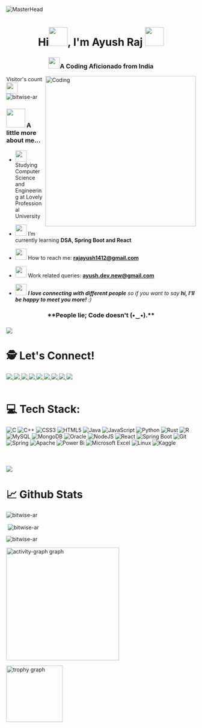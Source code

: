 
![MasterHead](https://user-images.githubusercontent.com/74038190/221352995-5ac18bdf-1a19-4f99-bbb6-77559b220470.gif)
<h1 align="center">Hi<img src="https://media3.giphy.com/media/zJ3V6Ot51H8Y0/giphy.gif?cid=ecf05e47o3q4k7laqprqnh89n52pqjbjnjrlefgdtfz3ulzt&ep=v1_stickers_search&rid=giphy.gif&ct=s" width="50">, I'm Ayush Raj <img src="https://media.giphy.com/media/mGcNjsfWAjY5AEZNw6/giphy.gif" width="50"> </h1>
<h3 align="center"> <img src="https://user-images.githubusercontent.com/74038190/216122069-5b8169d7-1d8e-4a13-b245-a8e4176c99f8.png" width=30>A Coding Aficionado from India</h3>
<img align="right" alt="Coding" width="400" src="https://user-images.githubusercontent.com/74038190/216649421-9e9387cc-b2d3-4375-97e2-f4c43373d3ae.gif"

<p align="left" > Visitor's count <img src="https://media4.giphy.com/media/FkdU6Or6txxpPdOsL8/giphy.gif?cid=ecf05e47x5muoglxq2k5i6uskhn6s7moqcs8e0x3xxbw7jl2&ep=v1_stickers_search&rid=giphy.gif&ct=s" width="30"> <img src="https://komarev.com/ghpvc/?username=bitwise-ar&label=Profile%20views&color=faa539&style=flat" alt="bitwise-ar" /> </p>

### <img src="https://media.giphy.com/media/VgCDAzcKvsR6OM0uWg/giphy.gif" width="50"> A little more about me...  

- <img src="https://media.giphy.com/media/fYSnHlufseco8Fh93Z/giphy.gif" width="30">Studying Computer Science and Engineering at Lovely Professional University 

- <img src="https://media.giphy.com/media/WUlplcMpOCEmTGBtBW/giphy.gif" width="30"> I’m currently learning **DSA, Spring Boot and React**

- <img src="https://media0.giphy.com/media/ZqaZekJ3mPMmeMew4A/giphy.gif?cid=ecf05e47t6iesdef3fhxvwouzy40uqqidxzpur4qq4i56h08&ep=v1_stickers_search&rid=giphy.gif&ct=s" width="30"> How to reach me: **rajayush1412@gmail.com**

- <img src="https://media0.giphy.com/media/RcsonxhFOqAdOiHeWB/giphy.gif?cid=ecf05e47hjlp6rt53zeqsd70padxi595bijeohyq9ztxg6mp&ep=v1_stickers_search&rid=giphy.gif&ct=s" width="30"> Work related queries: **ayush.dev.new@gmail.com**

- <img src="https://media.giphy.com/media/LnQjpWaON8nhr21vNW/giphy.gif" width="30"> <em><b>I love connecting with different people</b> so if you want to say <b>hi, I'll be happy to meet you more!</b> :)</em>

<h3 align="center">**<b>People lie; Code doesn't (•‿•).**</b></p>

### <img src="https://user-images.githubusercontent.com/74038190/212284100-561aa473-3905-4a80-b561-0d28506553ee.gif">


# 🕵 Let's Connect!

<div align="left">
  <a href="https://www.linkedin.com/in/bitwisear/" target="_blank">
    <img src="https://img.shields.io/badge/linkedin-%230077B5.svg?style=for-the-badge&logo=linkedin&logoColor=white" />
  </a>
  <a href="https://www.instagram.com/_ayushxraj_/" target="_blank">
    <img src="https://img.shields.io/badge/Instagram-%23E4405F.svg?style=for-the-badge&logo=Instagram&logoColor=white"  />
  </a>
  <a href=https://www.snapchat.com/add/ayuush.raj?share_id=96r803l-8fI&locale=en-US" target="_blank">
    <img src="https://img.shields.io/badge/Snapchat-%23FFFC00.svg?style=for-the-badge&logo=Snapchat&logoColor=white"  />
  </a>
  <a href="https://x.com/mauLANA_ROADS" target="_blank">
    <img src="https://img.shields.io/badge/X-%23000000.svg?style=for-the-badge&logo=X&logoColor=white" />
  </a>
  <a href="https://in.pinterest.com/rajayush1412/" target="_blank">
    <img src="https://img.shields.io/badge/Pinterest-%23E60023.svg?style=for-the-badge&logo=Pinterest&logoColor=white" />
  </a>
  <a href="https://t.me/GenuineAyush" target="_blank">
    <img src="https://img.shields.io/badge/Telegram-2CA5E0?style=for-the-badge&logo=telegram&logoColor=white" />
  </a>
  <a href="https://discord.com/channels/bitwise_ar" target="_blank">
    <img src="https://img.shields.io/badge/Discord-%235865F2.svg?style=for-the-badge&logo=discord&logoColor=white"  />
  </a>
  <a href="https://www.reddit.com/user/tbhdankAR/" target="_blank">
    <img src="https://img.shields.io/badge/Reddit-FF4500?style=for-the-badge&logo=reddit&logoColor=white" />
  </a>
  <a href="https://wa.me/918002001980/" target="_blank">
    <img src="https://img.shields.io/badge/WhatsApp-25D366?style=for-the-badge&logo=whatsapp&logoColor=white" />
  </a>
</div>
<br>


# 💻 Tech Stack:

![C](https://img.shields.io/badge/c-%2300599C.svg?style=for-the-badge&logo=c&logoColor=white) ![C++](https://img.shields.io/badge/c++-%2300599C.svg?style=for-the-badge&logo=c%2B%2B&logoColor=white) ![CSS3](https://img.shields.io/badge/css3-%231572B6.svg?style=for-the-badge&logo=css3&logoColor=white) ![HTML5](https://img.shields.io/badge/html5-%23E34F26.svg?style=for-the-badge&logo=html5&logoColor=white) ![Java](https://img.shields.io/badge/java-%23ED8B00.svg?style=for-the-badge&logo=openjdk&logoColor=white) ![JavaScript](https://img.shields.io/badge/javascript-%23323330.svg?style=for-the-badge&logo=javascript&logoColor=%23F7DF1E) ![Python](https://img.shields.io/badge/python-3670A0?style=for-the-badge&logo=python&logoColor=ffdd54) ![Rust](https://img.shields.io/badge/rust-%23000000.svg?style=for-the-badge&logo=rust&logoColor=white) ![R](https://img.shields.io/badge/r-%23276DC3.svg?style=for-the-badge&logo=r&logoColor=white) ![MySQL](https://img.shields.io/badge/mysql-4479A1.svg?style=for-the-badge&logo=mysql&logoColor=white) ![MongoDB](https://img.shields.io/badge/MongoDB-%234ea94b.svg?style=for-the-badge&logo=mongodb&logoColor=white) ![Oracle](https://img.shields.io/badge/Oracle-F80000?style=for-the-badge&logo=oracle&logoColor=white) ![NodeJS](https://img.shields.io/badge/node.js-6DA55F?style=for-the-badge&logo=node.js&logoColor=white) ![React](https://img.shields.io/badge/react-%2320232a.svg?style=for-the-badge&logo=react&logoColor=%2361DAFB) ![Spring Boot](	https://img.shields.io/badge/Spring_Boot-F2F4F9?style=for-the-badge&logo=spring-boot) ![Git](https://img.shields.io/badge/git-%23F05033.svg?style=for-the-badge&logo=git&logoColor=white) ![Spring](https://img.shields.io/badge/spring-%236DB33F.svg?style=for-the-badge&logo=spring&logoColor=white) ![Apache](https://img.shields.io/badge/apache-%23D42029.svg?style=for-the-badge&logo=apache&logoColor=white) ![Power Bi](https://img.shields.io/badge/power_bi-F2C811?style=for-the-badge&logo=powerbi&logoColor=black) ![Microsoft Excel](https://img.shields.io/badge/Microsoft_Excel-217346?style=for-the-badge&logo=microsoft-excel&logoColor=white)  ![Linux](https://img.shields.io/badge/Linux-FCC624?style=for-the-badge&logo=linux&logoColor=black) ![Kaggle](https://img.shields.io/badge/Kaggle-035a7d?style=for-the-badge&logo=kaggle&logoColor=white)

<br>
<div>

### <img src="https://user-images.githubusercontent.com/74038190/212284100-561aa473-3905-4a80-b561-0d28506553ee.gif">
  
# 📈 Github Stats
<p>&nbsp;<img align="left" src="https://github-readme-stats-sigma-five.vercel.app/api/top-langs?username=bitwise-ar&theme=great-gatsby&layout=compact" alt="bitwise-ar" /></p>
<p>&nbsp;<img align="center" src="https://github-readme-stats-sigma-five.vercel.app/api?username=bitwise-ar&theme=great-gatsby&show_icons=true&locale=en" alt="bitwise-ar" /></p>

<p><img align="center" src="https://github-readme-streak-stats.herokuapp.com/?user=bitwise-ar&theme=great-gatsby" alt="bitwise-ar" /></p>

<img src="https://github-readme-activity-graph.vercel.app/graph?username=Bitwise-AR&radius=16&theme=redical&area=true&order=5" height="300" alt="activity-graph graph"  />

<img src="https://github-profile-trophy.vercel.app?username=bhanupriya-art&theme=great-gatsby&column=-1&row=1&margin-w=8&margin-h=8&no-bg=false&no-frame=false&order=4" height="150" alt="trophy graph"  /><br><br>
</div>
